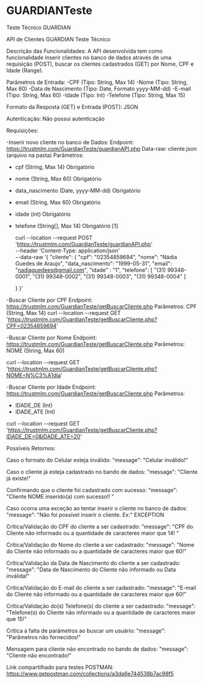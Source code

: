 # GUARDIANTeste
Teste Técnico GUARDIAN

API de Clientes GUARDIAN
Teste Técnico

Descrição das Funcionalidades: A API desenvolvida tem como funcionalidade inserir clientes no banco de dados através de uma requisição (POST), buscar os clientes cadastrados (GET) por Nome, CPF e Idade (Range).

Parâmetros de Entrada: 
-CPF (Tipo: String, Max 14)
-Nome (Tipo: String, Max 60)
-Data de Nascimento (Tipo: Date, Formato yyyy-MM-dd)
-E-mail (Tipo: String, Max 60)
-Idade (Tipo: Int)
-Telefone (Tipo: String, Max 15)

Formato da Resposta (GET) e Entrada (POST): JSON

Autenticação: Não possui autenticação

Requisições:

-Inserir novo cliente no banco de Dados:
Endpoint: https://trustmlm.com/GuardianTeste/guardianAPI.php
Data-raw: cliente.json (arquivo na pasta)
Parâmetros: 
- cpf (String, Max 14) Obrigatório
- nome (String, Max 60) Obrigatório
- data_nascimento (Date, yyyy-MM-dd) Obrigatório
- email (String, Max 60) Obrigatório
- idade (int) Obrigatório
- telefone (String[], Max 14) Obrigatório [1]
	
  curl --location --request POST 'https://trustmlm.com/GuardianTeste/guardianAPI.php' \
--header 'Content-Type: application/json' \
--data-raw '{
    "cliente": {
		"cpf": "02354859694",
        "nome": "Nádia Guedes de Araujo",
        "data_nascimento": "1999-05-31",
        "email": "nadiaguedees@gmail.com",
        "idade" : "1",
		"telefone": [
						"(31) 99348-0001",
						"(31) 99348-0002",
						"(31) 99348-0003",
						"(31) 99348-0004"
					]
       
    }
}'
  
-Buscar Cliente por CPF
Endpoint: https://trustmlm.com/GuardianTeste/getBuscarCliente.php
Parâmetros: CPF (String, Max 14)
curl --location --request GET 'https://trustmlm.com/GuardianTeste/getBuscarCliente.php?CPF=02354859694'

-Buscar Cliente por Nome
Endpoint: https://trustmlm.com/GuardianTeste/getBuscarCliente.php
Parâmetros: NOME (String, Max 60)

curl --location --request GET 'https://trustmlm.com/GuardianTeste/getBuscarCliente.php?NOME=N%C3%A1dia'

-Buscar Cliente por Idade
Endpoint: https://trustmlm.com/GuardianTeste/getBuscarCliente.php
Parâmetros:
- IDADE_DE (Int)
- IDADE_ATE (Int)

curl --location --request GET 'https://trustmlm.com/GuardianTeste/getBuscarCliente.php?IDADE_DE=0&IDADE_ATE=20'

Possíveis Retornos:

Caso o formato do Celular esteja inválido:
"message": "Celular inválido!" 

Caso o cliente já esteja cadastrado no bando de dados:
"message": "Cliente já existe!"

Confirmando que o cliente foi cadastrado com sucesso:
"message": "Cliente NOME inserido(a) com sucesso!! "

Caso ocorra uma exceção ao tentar inserir o cliente no banco de dados:
"message": "Não foi possível inserir o cliente. Ex:" EXCEPTION

Crítica/Validação do CPF do cliente a ser cadastrado:
"message": "CPF do Cliente não informado ou a quantidade de caracteres maior que 14! "

Crítica/Validação do Nome do cliente a ser cadastrado:
"message": "Nome do Cliente não informado ou a quantidade de caracteres maior que 60!"

Crítica/Validação da Data de Nascimento do cliente a ser cadastrado:
"message": "Data de Nascimento do Cliente não informado ou Data inválida!"

Crítica/Validação do E-mail do cliente a ser cadastrado:
"message": "E-mail do Cliente não informado ou a quantidade de caracteres maior que 60!"

Crítica/Validação do(s) Telefone(s) do cliente a ser cadastrado:
"message": "Telefone(s) do Cliente não informado ou a quantidade de caracteres maior que 15!"

Crítica a falta de parâmetros ao buscar um usuário:
"message": "Parâmetros não fornecidos!"

Mensagem para cliente não encontrado no bando de dados:
"message": "Cliente não encontrado!"


Link compartilhado para testes POSTMAN: https://www.getpostman.com/collections/a3da6e744538b7ac98f5
